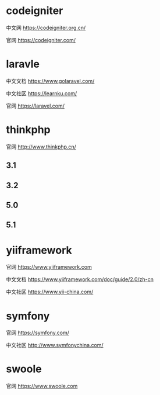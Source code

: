 # codeigniter

中文网 https://codeigniter.org.cn/

官网  https://codeigniter.com/

# laravle

中文文档 https://www.golaravel.com/

中文社区 https://learnku.com/

官网  https://laravel.com/

# thinkphp

官网 http://www.thinkphp.cn/

## 3.1

## 3.2

## 5.0

## 5.1

# yiiframework

官网  https://www.yiiframework.com

中文文档 https://www.yiiframework.com/doc/guide/2.0/zh-cn

中文社区  https://www.yii-china.com/

# symfony

官网  https://symfony.com/

中文社区 http://www.symfonychina.com/

# swoole

官网  https://www.swoole.com

## 

## 